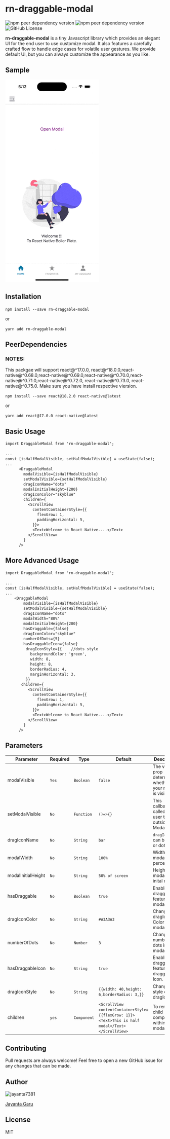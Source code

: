 # rn-draggable-modal

<img alt="npm peer dependency version" src="https://img.shields.io/npm/dependency-version/rn-draggable-modal/peer/react"> <img alt="npm peer dependency version" src="https://img.shields.io/npm/dependency-version/rn-draggable-modal/peer/react-native"> <img alt="GitHub License" src="https://img.shields.io/github/license/jayanta-hub/rn-draggable-modal">


**rn-draggable-modal** is a tiny Javascript library which provides an elegant UI for the end user to use customize modal. It also features a carefully crafted flow to handle edge cases for volatile user gestures. We provide default UI, but you can always customize the appearance as you like.

## Sample

![Sample](./ios.gif)

## Installation

`npm install --save rn-draggable-modal`

or

`yarn add rn-draggable-modal`

## PeerDependencies

### NOTES:

This packgae will support react@^17.0.0, react@^18.0.0,react-native@^0.68.0,react-native@^0.69.0,react-native@^0.70.0,react-native@^0.71.0,react-native@^0.72.0, react-native@^0.73.0, react-native@^0.75.0. Make sure you have install respective viersion.

`npm install --save react@18.2.0 react-native@latest`

or

`yarn add react@17.0.0 react-native@latest`

## Basic Usage

```
import DraggableModal from 'rn-draggable-modal';

...
const [isHalfModalVisible, setHalfModalVisible] = useState(false);
...
      <DraggableModal
        modalVisible={isHalfModalVisible}
        setModalVisible={setHalfModalVisible}
        dragIconName="dots"
        modalInitialHeight={200}
        dragIconColor="skyblue"
        children={
          <ScrollView
            contentContainerStyle={{
              flexGrow: 1,
              paddingHorizontal: 5,
            }}>
            <Text>Welcome to React Native....</Text>
          </ScrollView>
        }
      />
```

## More Advanced Usage

```
import DraggableModal from 'rn-draggable-modal';

...
const [isHalfModalVisible, setHalfModalVisible] = useState(false);
...
    <DraggableModal
        modalVisible={isHalfModalVisible}
        setModalVisible={setHalfModalVisible}
        dragIconName="dots"
        modalWidth="80%"
        modalInitialHeight={200}
        hasDraggable={false}
        dragIconColor="skyblue"
        numberOfDots={5}
        hasDraggableIcon={false}
         dragIconStyle={{    //dots style
           backgroundColor: 'green',
           width: 8,
           height: 8,
           borderRadius: 4,
           marginHorizontal: 3,
         }}
       children={
          <ScrollView
            contentContainerStyle={{
              flexGrow: 1,
              paddingHorizontal: 5,
            }}>
            <Text>Welcome to React Native....</Text>
          </ScrollView>
        }
      />
```

## Parameters

| Parameter          | Required | Type        | Default                                                                                          | Description                                                 |
| ------------------ | -------- | ----------- | ------------------------------------------------------------------------------------------------ | ----------------------------------------------------------- |
| modalVisible       | `Yes`    | `Boolean`   | `false`                                                                                          | The visible prop determines whether your modal is visible.. |
| setModalVisible    | `No`     | `Function`  | `()=>{}`                                                                                         | This callback is called when user taps outside of a Modal.  |
| dragIconName       | `No`     | `String`    | `bar`                                                                                            | `dragIconName` can be bar or dots.                          |
| modalWidth         | `No`     | `String`    | `100%`                                                                                           | Width of modal in percentage.                               |
| modalInitialHeight | `No`     | `String`    | `50% of screen`                                                                                  | Height of modal at inital render.                           |
| hasDraggable       | `No`     | `Boolean`   | `true`                                                                                           | Enable draggable feature for modal.                         |
| dragIconColor      | `No`     | `String`    | `#A3A3A3`                                                                                        | Change dragIcon Color of modal .                            |
| numberOfDots       | `No`     | `Number`    | `3`                                                                                              | Change number of dots in modal.                             |
| hasDraggableIcon   | `No`     | `String`    | `true`                                                                                           | Enable draggable feature for draggable Icon.                |
| dragIconStyle      | `No`     | `String`    | `{{width: 40,height: 6,borderRadius: 3,}}`                                                       | Change the style of the dragIcon.                           |
| children           | `yes`    | `Component` | `<ScrollView contentContainerStyle={{flexGrow: 1}}><Text>This is half modal</Text></ScrollView>` | To render child component within modal.                     |

## Contributing

Pull requests are always welcome! Feel free to open a new GitHub issue for any changes that can be made.

## Author

![jayanta7381](https://www.npmjs.com/npm-avatar/eyJhbGciOiJIUzI1NiIsInR5cCI6IkpXVCJ9.eyJhdmF0YXJVUkwiOiJodHRwczovL3MuZ3JhdmF0YXIuY29tL2F2YXRhci81ZWZhZGY0MjdjNzliM2YxZDY0ODcxNzI0NjI2NWQzNz9zaXplPTEwMCZkZWZhdWx0PXJldHJvIn0.Ujb96nLBkk2Z0K5NilEVjWj-0Kpa6NTFeIV8c5Ip-mQ)

[Jayanta Garu](https://github.com/jayanta-hub)

## License

MIT
